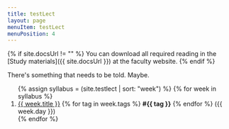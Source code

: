 ```yaml
---
title: testLect
layout: page
menuItem: testLect
menuPosition: 4
---
```


{% if site.docsUrl != "" %}
You can download all required reading in the [Study materials]({{ site.docsUrl }}) at the faculty website.
{% endif %}

There's something that needs to be told. Maybe.

<ol>
{% assign syllabus = (site.testlect | sort: "week") %}
{% for week in syllabus %}
  <li>
  	<a href="{{ site.baseurl }}{{ week.url }}">{{ week.title }}</a> 
  	{% for tag in week.tags %}
  		<b>#{{ tag }}</b>
  	{% endfor %}
  	({{ week.day }})</li>
{% endfor %}
</ol>
